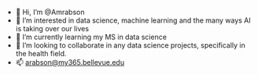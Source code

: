- 👋 Hi, I’m @Amrabson
- 👀 I’m interested in data science, machine learning and the many ways AI is taking over our lives
- 🌱 I’m currently learning my MS in data science
- 💞️ I’m looking to collaborate in any data science projects, specifically in the health field.
- 📫 arabson@my365.bellevue.edu

<!---
Amrabson/Amrabson is a ✨ special ✨ repository because its `README.md` (this file) appears on your GitHub profile.
You can click the Preview link to take a look at your changes.
--->
